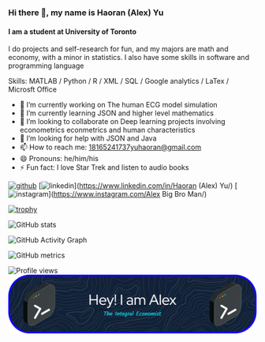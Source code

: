 ### Hi there 👋, my name is Haoran (Alex) Yu
#### I am a student at University of Toronto
I do projects and self-research for fun, and my majors are math and economy, with a minor in statistics. I also have some skills in software and programming language

Skills: MATLAB / Python / R / XML / SQL / Google analytics / LaTex / Microsft Office

- 🔭 I’m currently working on The human ECG model simulation 
- 🌱 I’m currently learning JSON and higher level mathematics 
- 👯 I’m looking to collaborate on Deep learning projects involving econometrics econmetrics and human characteristics 
- 🤔 I’m looking for help with JSON and Java 
- 📫 How to reach me: 18165241737yuhaoran@gmail.com 
- 😄 Pronouns: he/him/his 
- ⚡ Fun fact: I love Star Trek and listen to audio books 


[<img src='https://cdn.jsdelivr.net/npm/simple-icons@3.0.1/icons/github.svg' alt='github' height='40'>](https://github.com/HaoranYu1234)  [<img src='https://cdn.jsdelivr.net/npm/simple-icons@3.0.1/icons/linkedin.svg' alt='linkedin' height='40'>](https://www.linkedin.com/in/Haoran (Alex) Yu/)  [<img src='https://cdn.jsdelivr.net/npm/simple-icons@3.0.1/icons/instagram.svg' alt='instagram' height='40'>](https://www.instagram.com/Alex Big Bro Man/)  

[![trophy](https://github-profile-trophy.vercel.app/?username=HaoranYu1234)](https://github.com/ryo-ma/github-profile-trophy)

![GitHub stats](https://github-readme-stats.vercel.app/api?username=HaoranYu1234&show_icons=true)  

![GitHub Activity Graph](https://activity-graph.herokuapp.com/graph?username=HaoranYu1234)  

![GitHub metrics](https://metrics.lecoq.io/HaoranYu1234)  

![Profile views](https://gpvc.arturio.dev/HaoranYu1234)  
![Header](./github-header-image.png)
